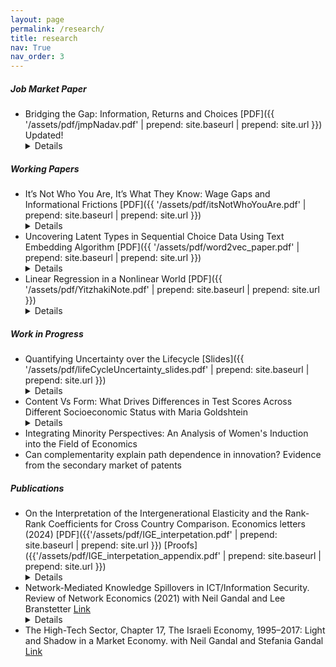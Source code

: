 ```yaml
---
layout: page
permalink: /research/
title: research
nav: True
nav_order: 3
---
```

<!-- _pages/publications.md -->
##### Job Market Paper
- Bridging the Gap: Information, Returns and Choices [PDF]({{ '/assets/pdf/jmpNadav.pdf' | prepend: site.baseurl | prepend: site.url }}) Updated!<details>**Abstract:** How much of the gap in choices across social groups is driven by differences in returns or the ability to predict these returns? To address this question, we employ a decomposition exercise and a structural model to quantify the roles of information quality and differences in returns in driving this gap. Focusing on the college attendance decisions of White and Hispanic high school students in Texas, we use administrative data to understand the drivers behind their differing choices. Initially, we demonstrate that the average monetary returns from college for Hispanics are almost zero, in contrast to being positive for Whites. We then estimate the extent to which differences in returns and information quality contribute to the gap in choices and find that differences in information quality narrow the choice gap in college attendance, where most of the gap is explained by differences in returns. Finally, we use our model to show that to achieve parity in choice between the two groups, policymakers would need to provide highly accurate additional information, potentially explaining between 19% and 35% of post-college earnings.</details>

##### Working Papers
- It’s Not Who You Are, It’s What They Know: Wage Gaps and Informational Frictions [PDF]({{ '/assets/pdf/itsNotWhoYouAre.pdf' | prepend: site.baseurl | prepend: site.url }}) <details>**Abstract:** Can informational asymmetries among firms account for all observed wage gaps across social groups? We confirm this through a parsimonious common-value auction model in the labor market with unspecified information structures. Firms with identical characteristics encounter workers with unobserved productivity and extend wage offers based on their information about worker productivity and competing offers. Using 2010 American Community Survey data, we show that wage disparities among both Black and White men and women can be explained using a common productivity distribution for all social groups and differences in what firms know, if the mean of this common productivity distribution ranges between \$48,000 and \$132,800. Our results emphasize the importance of understanding what firms know in shaping wage distributions and explaining wage disparities</details>
- Uncovering Latent Types in Sequential Choice Data Using Text Embedding Algorithm [PDF]({{ '/assets/pdf/word2vec_paper.pdf' | prepend: site.baseurl | prepend: site.url }})<details>**Abstract:** In economic analyses of agents making a series of discrete choices, deciding what constitutes an alternative is crucial. This paper introduces a technique for categorizing similar alternatives in contexts where forward-looking agents make a series of decisions. The proposed method groups options that are equivalent from the perspective of the agents, using the renowned
word2vec algorithm (Mikolov et al., 2013b, Mikolov et al., 2013a) from the Natural Language Processing literature. The paper discusses the link between the word2vec method and the underlying dynamic optimization problem of the agent.</details>
- Linear Regression in a Nonlinear World [PDF]({{ '/assets/pdf/YitzhakiNote.pdf' | prepend: site.baseurl | prepend: site.url }}) <details>**Abstract:** The interpretation of coefficients from multivariate linear regression relies on the assumption that the conditional expectation function (CEF) is linear in the variables. However, in many cases the underlying data generating process is nonlinear. This paper examines how to interpret regression coefficients under nonlinearity. We show that if the relationships between the variable of interest and other covariates are linear, then the coefficient on the variable of interest represents a weighted average of the derivatives of the outcome CEF with respect to the variable of interest. Interestingly, if these relationships are nonlinear, the regression coefficient becomes biased relative to this weighted average. We show  that this bias is interpretable, analogous to the biases from measurement error and omitted variable bias under the standard linear model. </details> 

##### Work in Progress
- Quantifying Uncertainty over the Lifecycle [Slides]({{ '/assets/pdf/lifeCycleUncertainty_slides.pdf' | prepend: site.baseurl | prepend: site.url }})<details> **Abstract:** We examine the welfare implications of income uncertainty, specifically its differential impact across social groups. Leveraging a new lifecycle metric for uncertainty costs, we compare utility outcomes from both expected and optimal consumption profiles under certainty. To perform this analysis, we employ a new approach that uses a Generative AI model (Normalized Flow) for the estimation and simulation of future consumption and income trajectories. Utilizing comprehensive household survey data from India, our findings reveal small but persistent disparities in uncertainty costs across different castes, under the assumption of homogeneous utility functions. The study suggests that, in the absence of preference heterogeneity, income-to-welfare mapping may be adequately performed without considering uncertainty. </details>  
- Content Vs Form: What Drives Differences in Test Scores Across Different Socioeconomic Status with Maria Goldshtein<details> **Abstract:** Differences in test scores across various socioeconomic statuses (SES) often hinge on more than just the academic content; they also reflect variances in communication styles. This study explores the dual aspects of content and form in academic self-expression and their impact on evaluation outcomes. We investigate how students' ability to adapt their style and expression to diverse audiences, a skill variably acquired across different SES, influences their test scores. Employing methodologies from Text Style Transfer literature and decomposition techniques from labor economics, the study quantifies the extent to which differences in the ideas students present and the styles they use contribute to score discrepancies. This approach provides a nuanced understanding of how SES-related factors shape academic performance, underscoring the importance of both substance and style in educational assessments. </details>
- Integrating Minority Perspectives: An Analysis of Women's Induction into the Field of Economics
- Can complementarity explain path dependence in innovation? Evidence from the secondary market of patents 

##### Publications
- On the Interpretation of the Intergenerational Elasticity and the Rank-Rank Coefficients for Cross Country Comparison. Economics letters (2024) [PDF]({{'/assets/pdf/IGE_interpetation.pdf' | prepend: site.baseurl | prepend: site.url }}) [Proofs]({{'/assets/pdf/IGE_interpetation_appendix.pdf' | prepend: site.baseurl | prepend: site.url }})<details>**Abstract:** This paper investigates Intergenerational Elasticity (IGE) and Rank-Rank coefficients, employing Yitzhaki's theorem (Yitzhaki, 1996) to express them as weighted averages of underlying causal mechanisms driving mobility. We highlight the challenges of interpreting cross-country comparisons using IGE or Rank-Rank coefficients due to the regression weighting scheme. We also show that, while the Rank-Rank coefficient is more interpretable for positional mobility, it lacks insights into the underlying mechanisms driving mobility across countries. The analysis demonstrates potential drawbacks of using linear regression coefficients as summary statistics in the context of intergenerational mobility comparisons.</details>
- Network-Mediated Knowledge Spillovers in ICT/Information Security. Review of Network Economics (2021) with Neil Gandal and Lee Branstetter [Link](https://www.degruyter.com/document/doi/10.1515/rne-2020-0034/html)<details>**Abstract:**: A large literature has used patent data to measure knowledge spillovers across inventions but few papers have explicitly measured the impact of the collaboration networks formed by inventors on the quality of invention. This paper develops a method to measure the impact of collaboration networks of inventors on invention quality. We apply this methodology to the information and communication technology (ICT) and information security sectors in Israel and find that the quality of Israeli inventions are systematically linked to the structure of the collaborative network in these sectors. We are very grateful to the editor Lukasz Grzybowski and an anonymous referee for very helpful comments and suggestions that significantly improved the paper. We thank the Maurice Falk Institute for Economic Research in Israel, Start-Up Nation Central, the U. S. National Science Foundation (SciSIP grants 1360165 and 1360170), and Portugal’s Foundation for Science and Technology for financial support of this research. Lee Branstetter’s work on this project was supported by the National Science Foundation and we thank Britta Glennon for excellent research assistance. We are also grateful to Tim Bresnahan, Eugene Kandel, Imke Reimers, and seminar/conference participants at the 19th CEPR IO conference, the 10th Paris conference on Digital Economics, Collegio Carlo Alberto, Hebrew University, Stanford University, Tel Aviv University, ad UC-Berkeley and for helpful comments and suggestions. © 2020 by Neil Gandal, Nadav Kunievsky, and Lee Branstetter. All rights reserved. Short sections of text, not to exceed two paragraphs, may be quoted without explicit permission provided that full credit, including the © notice, is given to the source.</details>
- The High-Tech Sector, Chapter 17, The Israeli Economy, 1995–2017: Light and Shadow in a Market Economy.  with  Neil Gandal and Stefania Gandal [Link](https://www.cambridge.org/core/books/israeli-economy-19952017/62FB461430368DF64A961EC4ECA9A8D0#:~:text=Book%20description,declined%20to%20an%20historical%20low.)
